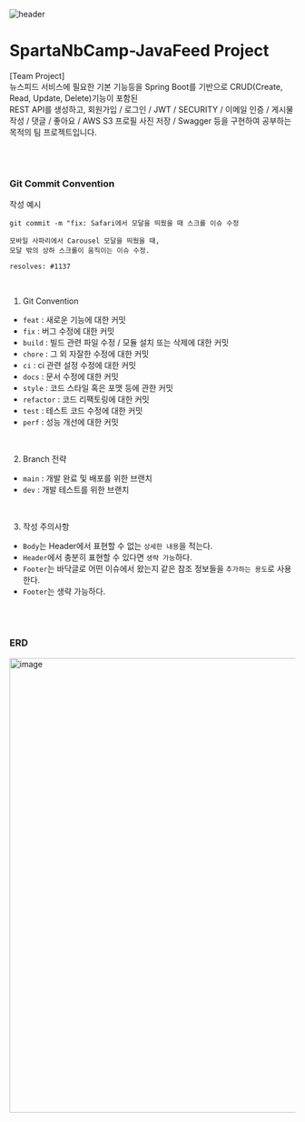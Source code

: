 ![header](https://capsule-render.vercel.app/api?type=waving&color=FCB330&height=300&section=header&text=JavaFeed&fontColor=ffffff&fontSize=90)

# SpartaNbCamp-JavaFeed Project
[Team Project] <br>
뉴스피드 서비스에 필요한 기본 기능등을 Spring Boot를 기반으로 CRUD(Create, Read, Update, Delete)기능이 포함된 <br>
REST API를 생성하고, 회원가입 / 로그인 / JWT / SECURITY / 이메일 인증 / 게시물 작성 / 댓글 / 좋아요 / AWS S3 프로필 사진 저장 / Swagger 등을 구현하여 공부하는 목적의
팀 프로젝트입니다.


<br>
<br>

### Git Commit Convention
작성 예시
```
git commit -m "fix: Safari에서 모달을 띄웠을 때 스크롤 이슈 수정

모바일 사파리에서 Carousel 모달을 띄웠을 때,
모달 밖의 상하 스크롤이 움직이는 이슈 수정.

resolves: #1137
```
<br>

1. Git Convention
  - `feat` : 새로운 기능에 대한 커밋
  - `fix` : 버그 수정에 대한 커밋
  - `build` : 빌드 관련 파일 수정 / 모듈 설치 또는 삭제에 대한 커밋
  - `chore` : 그 외 자잘한 수정에 대한 커밋
  - `ci` : ci 관련 설정 수정에 대한 커밋
  - `docs` : 문서 수정에 대한 커밋
  - `style` : 코드 스타일 혹은 포맷 등에 관한 커밋
  - `refactor` : 코드 리팩토링에 대한 커밋
  - `test` : 테스트 코드 수정에 대한 커밋
  - `perf` : 성능 개선에 대한 커밋

<br>

2. Branch 전략
  - `main` : 개발 완료 및 배포를 위한 브랜치
  - `dev` : 개발 테스트를 위한 브랜치

<br>

3. 작성 주의사항
  - `Body`는 Header에서 표현할 수 없는 `상세한 내용`을 적는다.
  - `Header`에서 충분히 표현할 수 있다면 `생략 가능`하다.
  - `Footer`는 바닥글로 어떤 이슈에서 왔는지 같은 참조 정보들을 `추가하는 용도`로 사용한다.
  - `Footer`는 생략 가능하다.

<br>
<br>

### ERD
<img width="800" alt="image" src="https://github.com/nbcamp-java-5-14/javafeed/assets/132278619/41e616a8-be70-4acc-b4ba-ffa73afd23fc">

<br>
<br>

